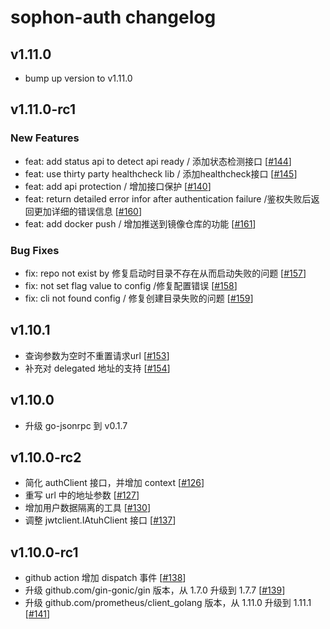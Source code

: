 # sophon-auth changelog

## v1.11.0

* bump up version to v1.11.0

## v1.11.0-rc1

### New Features
* feat: add status api to detect api ready / 添加状态检测接口 [[#144](https://github.com/tddey01/switfs-auth/pull/144)]
* feat: use thirty party healthcheck lib  / 添加healthcheck接口 [[#145](https://github.com/tddey01/switfs-auth/pull/145)]
* feat: add api protection / 增加接口保护  [[#140](https://github.com/tddey01/switfs-auth/pull/140)]
* feat: return detailed error infor after authentication failure  /鉴权失败后返回更加详细的错误信息 [[#160](https://github.com/tddey01/switfs-auth/pull/160)]
* feat: add docker push / 增加推送到镜像仓库的功能 [[#161](https://github.com/tddey01/switfs-auth/pull/161)]

### Bug Fixes

* fix: repo not exist by 修复启动时目录不存在从而启动失败的问题 [[#157](https://github.com/tddey01/switfs-auth/pull/157)]
* fix: not set flag value to config  /修复配置错误 [[#158](https://github.com/tddey01/switfs-auth/pull/158)]
* fix: cli not found config  / 修复创建目录失败的问题 [[#159](https://github.com/tddey01/switfs-auth/pull/159)]


## v1.10.1

* 查询参数为空时不重置请求url [[#153](https://github.com/tddey01/switfs-auth/pull/153)]
* 补充对 delegated 地址的支持 [[#154](https://github.com/tddey01/switfs-auth/pull/154)]

## v1.10.0

* 升级 go-jsonrpc 到 v0.1.7

## v1.10.0-rc2

* 简化 authClient 接口，并增加 context [[#126](https://github.com/tddey01/switfs-auth/pull/126)]
* 重写 url 中的地址参数 [[#127](https://github.com/tddey01/switfs-auth/pull/127)]
* 增加用户数据隔离的工具 [[#130](https://github.com/tddey01/switfs-auth/pull/130)]
* 调整 jwtclient.IAtuhClient 接口 [[#137](https://github.com/tddey01/switfs-auth/pull/137)]

## v1.10.0-rc1

* github action 增加 dispatch 事件 [[#138](https://github.com/tddey01/switfs-auth/pull/138)]
* 升级 github.com/gin-gonic/gin 版本，从 1.7.0 升级到 1.7.7 [[#139](https://github.com/tddey01/switfs-auth/pull/139)]
* 升级 github.com/prometheus/client_golang 版本，从 1.11.0 升级到 1.11.1 [[#141](https://github.com/tddey01/switfs-auth/pull/141)]
